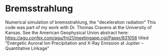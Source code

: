 # Bremsstrahlung
Numerical simulation of bremsstrahlung, the "deceleration radiation"
This code was part of my work with Dr. Thomas Cravens at the University of Kansas.
See the American Geophysical Union abstract here: https://agu.confex.com/agu/fm21/meetingapp.cgi/Paper/831056 titled "Energetic Auroral Ion Precipitation and X-Ray Emission at Jupiter – Quantitative Linkage"
